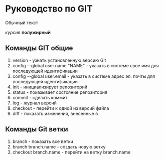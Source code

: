 # Руководство по GIT
 Обычный текст

 *курсив*
 **полужирный**
 
 ## Команды GIT общие
1. version - узнать установленную версию Git
2. config --global user.name "NAME" - указать в системе свое имя для последующей идентификации
3. config --global user.email - указать в системе адрес эл. почты для последующей идентификации
4. init - инициализирует репозиторий
5. status - показывает состояние репозитория
6. commit - сделать коммит
7. log - журнал версий
8. checkout - перейти к одной из версий файла
9. diff - показать изменения, внесенные в 
## Команды Git ветки
1. branch - показать все ветки
2. branch branch.name - создать новую ветку
3. checkout branch.name - перейти на ветку branch.name